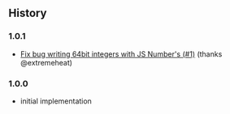 ## History

### 1.0.1
* [Fix bug writing 64bit integers with JS Number's (#1)](https://github.com/extremeheat/node-binarystream/commit/1d3aad8f053e466bdeb7d0c8085e789c3d62362d) (thanks @extremeheat)

### 1.0.0

* initial implementation
